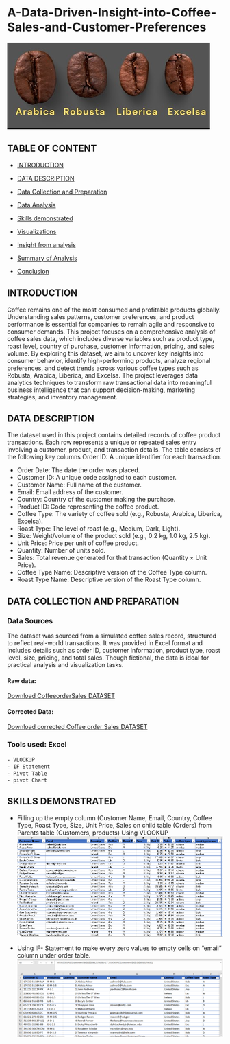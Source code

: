 # A-Data-Driven-Insight-into-Coffee-Sales-and-Customer-Preferences
![coffee](4coffee.PNG)

## TABLE OF CONTENT

- [INTRODUCTION](#Introduction)

- [DATA DESCRIPTION](#Data-Description)

- [Data Collection and Preparation ](#Data-Collection-and-Preparation)

- [Data Analysis](#Data-Analysis)

- [Skills demonstrated](#Skills-demonstrated)

- [Visualizations](#Visualizations)

- [Insight from analysis](#Insight-from-analysis)

- [Summary of Analysis](#Summary-of-Analysis)

- [Conclusion](#Conclusion)


## INTRODUCTION
Coffee remains one of the most consumed and profitable products globally. Understanding sales patterns, customer preferences, and product performance is essential for companies to remain agile and responsive to consumer demands. This project focuses on a comprehensive analysis of coffee sales data, which includes diverse variables such as product type, roast level, country of purchase, customer information, pricing, and sales volume.
By exploring this dataset, we aim to uncover key insights into consumer behavior, identify high-performing products, analyze regional preferences, and detect trends across various coffee types such as Robusta, Arabica, Liberica, and Excelsa. The project leverages data analytics techniques to transform raw transactional data into meaningful business intelligence that can support decision-making, marketing strategies, and inventory management.

## DATA DESCRIPTION
The dataset used in this project contains detailed records of coffee product transactions. Each row represents a unique or repeated sales entry involving a customer, product, and transaction details. The table consists of the following key columns Order ID: A unique identifier for each transaction.
 - Order Date: The date the order was placed.
 - Customer ID: A unique code assigned to each customer.
 - Customer Name: Full name of the customer.
 - Email: Email address of the customer.
 - Country: Country of the customer making the purchase.
 - Product ID: Code representing the coffee product.
 - Coffee Type: The variety of coffee sold (e.g., Robusta, Arabica, Liberica, Excelsa).
 - Roast Type: The level of roast (e.g., Medium, Dark, Light).
 - Size: Weight/volume of the product sold (e.g., 0.2 kg, 1.0 kg, 2.5 kg).
 - Unit Price: Price per unit of coffee product.
 - Quantity: Number of units sold.
 - Sales: Total revenue generated for that transaction (Quantity × Unit Price).
 - Coffee Type Name: Descriptive version of the Coffee Type column.
 - Roast Type Name: Descriptive version of the Roast Type column.

## DATA COLLECTION AND PREPARATION 
### Data Sources
The dataset was sourced from a simulated coffee sales record, structured to reflect real-world transactions. It was provided in Excel format and includes details such as order ID, customer information, product type, roast level, size, pricing, and total sales. Though fictional, the data is ideal for practical analysis and visualization tasks.
#### Raw data:
[Download CoffeeorderSales DATASET](coffeeOrdersData.xlsx)
#### Corrected Data:
[Download  corrected Coffee order Sales DATASET](CORRECTEDCOFFEEODERSALE.xlsx)

### Tools used: Excel
    - VLOOKUP
    - IF Statement
    - Pivot Table
    - pivot Chart
    
## SKILLS DEMONSTRATED
  - Filling up the empty column (Customer Name, Email, Country, Coffee Type, 
    Roast Type, Size, Unit Price, Sales on child table (Orders) from Parents table
    (Customers, products) Using VLOOKUP
    ![coffee](completecolomn.PNG)


   - Using IF- Statement to make every zero values to empty cells on “email” column under  order table.
       ![ifstatement](ifstatement.PNG)


